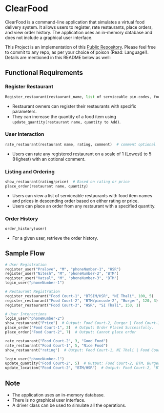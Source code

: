 # ClearFood

ClearFood is a command-line application that simulates a virtual food delivery system. It allows users to register, rate restaurants, place orders, and view order history. The application uses an in-memory database and does not include a graphical user interface.

This Project is an implementation of this [Public Repository](https://github.com/nSpider/machine-coding-food-delivery-app/tree/main). Please feel free to commit to any repo, as per your choice of poison (Read: Language!).
Details are mentioned in this README below as well:


## Functional Requirements

### Register Restaurant

```python
Register_restaurant(restaurant_name, list of serviceable pin-codes, food item name, food item price, initial quantity)
```

- Restaurant owners can register their restaurants with specific parameters.
- They can increase the quantity of a food item using `update_quantity(restaurant name, quantity to Add)`.

### User Interaction

```python
rate_restaurant(restaurant name, rating, comment)  # comment optional
```

- Users can rate any registered restaurant on a scale of 1 (Lowest) to 5 (Highest) with an optional comment.

### Listing and Ordering

```python
show_restaurant(rating/price)  # Based on rating or price
place_order(restaurant name, quantity)
```

- Users can view a list of serviceable restaurants with food item names and prices in descending order based on either rating or price.
- Users can place an order from any restaurant with a specified quantity.

### Order History

```python
order_history(user)
```

- For a given user, retrieve the order history.

## Sample Flow

```python
# User Registration
register_user("Pralove", "M", "phoneNumber-1", "HSR")
register_user("Nitesh", "M", "phoneNumber-2", "BTM")
register_user("Vatsal", "M", "phoneNumber-3", "BTM")
login_user("phoneNumber-1")

# Restaurant Registration
register_restaurant("Food Court-1", "BTSIM/HSR", "NI Thali", 100, 5)
register_restaurant("Food Court-2", "BTM/pincode-2", "Burger", 120, 3)
register_restaurant("Food Court-3", "HSR", "SI Thali", 150, 1)

# User Interactions
login_user("phoneNumber-2")
show_restaurant("Price")  # Output: Food Court-2, Burger | Food Court-1, NI Thali
place_order("Food Court-1", 2)  # Output: Order Placed Successfully.
place_order("Food Court-2", 7)  # Output: Cannot place order

rate_restaurant("Food Court-2", 3, "Good Food")
rate_restaurant("Food Court-1", 5, "Nice Food")
show_restaurant("rating")  # Output: Food Court-1, NI Thali | Food Court-2, Burger

login_user("phoneNumber-1")
update_quantity("Food Court-2", 5)  # Output: Food Court-2, BTM, Burger - 8
update_location("Food Court-2", "BTM/HSR")  # Output: Food Court-2, "BTM/HSR", Burger - 8
```

## Note

- The application uses an in-memory database.
- There is no graphical user interface.
- A driver class can be used to simulate all the operations.
